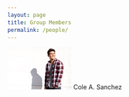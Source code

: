 ```yaml
---
layout: page
title: Group Members
permalink: /people/
---
```


![logo](https://raw.githubusercontent.com/coleasanchez/coleasanchez.github.io/master/images/img_1335-3.jpg) 
Cole A. Sanchez
